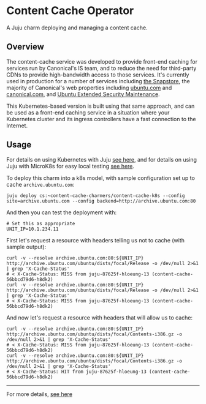 # Content Cache Operator

A Juju charm deploying and managing a content cache.

## Overview

The content-cache service was developed to provide front-end caching for
services run by Canonical's IS team, and to reduce the need for third-party
CDNs to provide high-bandwidth access to those services. It's currently used
in production for a number of services including [the Snapstore](https://snapcraft.io/store),
the majority of Canonical's web properties including [ubuntu.com](https://ubuntu.com) and
[canonical.com](https://canonical.com), and [Ubuntu Extended Security Maintenance](https://ubuntu.com/security/esm).

This Kubernetes-based version is built using that same approach, and can be
used as a front-end caching service in a situation where your Kubernetes
cluster and its ingress controllers have a fast connection to the Internet.

## Usage

For details on using Kubernetes with Juju [see here](https://juju.is/docs/kubernetes), and for
details on using Juju with MicroK8s for easy local testing [see here](https://juju.is/docs/microk8s-cloud).

To deploy this charm into a k8s model, with sample configuration set up to
cache `archive.ubuntu.com`:

    juju deploy cs:~content-cache-charmers/content-cache-k8s --config site=archive.ubuntu.com --config backend=http://archive.ubuntu.com:80

And then you can test the deployment with:

    # Set this as appropriate
    UNIT_IP=10.1.234.11

First let's request a resource with headers telling us not to cache (with
sample output):

    curl -v --resolve archive.ubuntu.com:80:${UNIT_IP} http://archive.ubuntu.com/ubuntu/dists/focal/Release -o /dev/null 2>&1 | grep 'X-Cache-Status'
    # < X-Cache-Status: MISS from juju-87625f-hloeung-13 (content-cache-56bbcd79d6-h8dk2)
    curl -v --resolve archive.ubuntu.com:80:${UNIT_IP} http://archive.ubuntu.com/ubuntu/dists/focal/Release -o /dev/null 2>&1 | grep 'X-Cache-Status'
    # < X-Cache-Status: MISS from juju-87625f-hloeung-13 (content-cache-56bbcd79d6-h8dk2)

And now let's request a resource with headers that will allow us to cache:

    curl -v --resolve archive.ubuntu.com:80:${UNIT_IP} http://archive.ubuntu.com/ubuntu/dists/focal/Contents-i386.gz -o /dev/null 2>&1 | grep 'X-Cache-Status'
    # < X-Cache-Status: MISS from juju-87625f-hloeung-13 (content-cache-56bbcd79d6-h8dk2)
    curl -v --resolve archive.ubuntu.com:80:${UNIT_IP} http://archive.ubuntu.com/ubuntu/dists/focal/Contents-i386.gz -o /dev/null 2>&1 | grep 'X-Cache-Status'
    # < X-Cache-Status: HIT from juju-87625f-hloeung-13 (content-cache-56bbcd79d6-h8dk2)

---

For more details, [see here](https://charmhub.io/content-cache)
